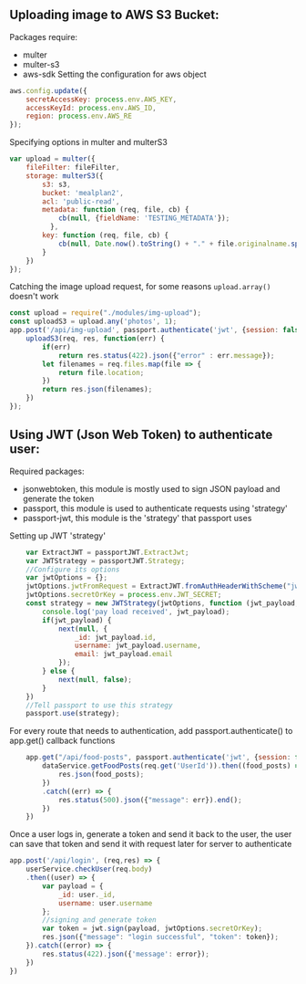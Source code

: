 ## Uploading image to AWS S3 Bucket: 
Packages require: 
* multer 
* multer-s3
* aws-sdk
Setting the configuration for aws object 
```javascript 
aws.config.update({
    secretAccessKey: process.env.AWS_KEY, 
    accessKeyId: process.env.AWS_ID, 
    region: process.env.AWS_RE
});
```
Specifying options in multer and multerS3 
```javascript 
var upload = multer({
    fileFilter: fileFilter,
    storage: multerS3({
        s3: s3, 
        bucket: 'mealplan2', 
        acl: 'public-read',
        metadata: function (req, file, cb) {
            cb(null, {fieldName: 'TESTING_METADATA'});
          },
        key: function (req, file, cb) {
            cb(null, Date.now().toString() + "." + file.originalname.split('.').pop())
        }
    })
});
```
Catching the image upload request, for some reasons `upload.array()` doesn't work
```javascript 
const upload = require("./modules/img-upload");
const uploadS3 = upload.any('photos', 1);
app.post('/api/img-upload', passport.authenticate('jwt', {session: false}), function(req, res, next) {
    uploadS3(req, res, function(err) {
        if(err)
            return res.status(422).json({"error" : err.message});
        let filenames = req.files.map(file => {
            return file.location;
        })
        return res.json(filenames);
    })
}); 
```
## Using JWT (Json Web Token) to authenticate user: 
Required packages: 
* jsonwebtoken, this module is mostly used to sign JSON payload and generate the token 
* passport, this module is used to authenticate requests using 'strategy'
* passport-jwt, this module is the 'strategy' that passport uses 

Setting up JWT 'strategy' 

```javascript 
    var ExtractJWT = passportJWT.ExtractJwt;
    var JWTStrategy = passportJWT.Strategy; 
    //Configure its options 
    var jwtOptions = {}; 
    jwtOptions.jwtFromRequest = ExtractJWT.fromAuthHeaderWithScheme("jwt"); 
    jwtOptions.secretOrKey = process.env.JWT_SECRET; 
    const strategy = new JWTStrategy(jwtOptions, function (jwt_payload, next) {
        console.log('pay load received', jwt_payload); 
        if(jwt_payload) {
            next(null, {
                _id: jwt_payload.id,
                username: jwt_payload.username, 
                email: jwt_payload.email
            });
        } else { 
            next(null, false);
        }
    })
    //Tell passport to use this strategy 
    passport.use(strategy);
```

For every route that needs to authentication, add passport.authenticate() to app.get() callback functions 
```javascript 
    app.get("/api/food-posts", passport.authenticate('jwt', {session: false}), (req, res) => {
        dataService.getFoodPosts(req.get('UserId')).then((food_posts) => {
            res.json(food_posts); 
        })
        .catch((err) => {
            res.status(500).json({"message": err}).end();
        })
    })
```

Once a user logs in, generate a token and send it back to the user, the user can save that token and send it with request later for server to authenticate 
```javascript 
app.post('/api/login', (req,res) => {
    userService.checkUser(req.body)
    .then((user) => {
        var payload = {
            _id: user._id,
            username: user.username
        };
        //signing and generate token 
        var token = jwt.sign(payload, jwtOptions.secretOrKey); 
        res.json({"message": "login successful", "token": token});
    }).catch((error) => {
        res.status(422).json({'message': error});
    })
})
```

